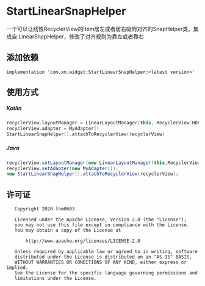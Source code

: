# StartLinearSnapHelper
一个可以让线性RecyclerView的Item居左或者居右吸附对齐的SnapHelper类，集成自 LinearSnapHelper，修改了对齐规则为靠左或者靠右

## 添加依赖

```
implementation 'com.xm.widget:StartLinearSnapHelper:<latest version>'
```

## 使用方式

##### Kotlin

```kotlin
recyclerView.layoutManager = LinearLayoutManager(this, RecyclerView.HORIZONTAL, false)// 其中false表示居左，true表示居右。内部根据该boolean值来决定是居左还是居右
recyclerView.adapter = MyAdapter()
StartLinearSnapHelper().attachToRecyclerView(recyclerView)
```

##### Java

```java
recyclerView.setLayoutManager(new LinearLayoutManager(this,RecyclerView.HORIZONTAL,false));// 其中false表示居左，true表示居右。内部根据该boolean值来决定是居左还是居右
recyclerView.setAdapter(new MyAdapter());
new StartLinearSnapHelper().attachToRecyclerView(recyclerView);
```



## 许可证

```
   Copyright 2020 lhm0603.

   Licensed under the Apache License, Version 2.0 (the "License");
   you may not use this file except in compliance with the License.
   You may obtain a copy of the License at

       http://www.apache.org/licenses/LICENSE-2.0

   Unless required by applicable law or agreed to in writing, software
   distributed under the License is distributed on an "AS IS" BASIS,
   WITHOUT WARRANTIES OR CONDITIONS OF ANY KIND, either express or implied.
   See the License for the specific language governing permissions and
   limitations under the License.
```